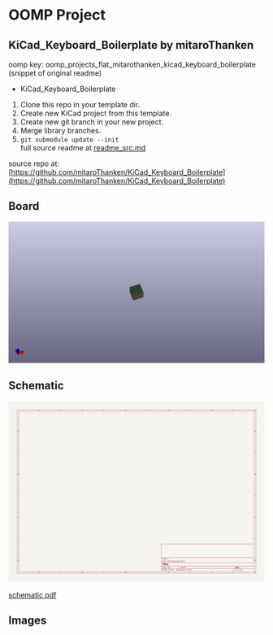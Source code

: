 # OOMP Project  
## KiCad_Keyboard_Boilerplate  by mitaroThanken  
  
oomp key: oomp_projects_flat_mitarothanken_kicad_keyboard_boilerplate  
(snippet of original readme)  
  
- KiCad_Keyboard_Boilerplate  
  
1. Clone this repo in your template dir.  
1. Create new KiCad project from this template.  
1. Create new git branch in your new project.  
1. Merge library branches.  
1. `git submodule update --init`  
  full source readme at [readme_src.md](readme_src.md)  
  
source repo at: [https://github.com/mitaroThanken/KiCad_Keyboard_Boilerplate](https://github.com/mitaroThanken/KiCad_Keyboard_Boilerplate)  
## Board  
  
[![working_3d.png](working_3d_600.png)](working_3d.png)  
## Schematic  
  
[![working_schematic.png](working_schematic_600.png)](working_schematic.png)  
  
[schematic pdf](working_schematic.pdf)  
## Images  
